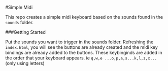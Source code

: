 #Simple Midi

This repo creates a simple midi keyboard based on the sounds found in the `sounds` folder.

###Getting Started

Put the sounds you want to trigger in the sounds folder. Refreshing the `index.html`, you will see the buttons are already created and the midi key bindings are already added to the buttons. These keybinginds are added in the order that your keyboard appears. ie `q,w,e ...o,p,a,s...k,l,z,x...` (only using letters)